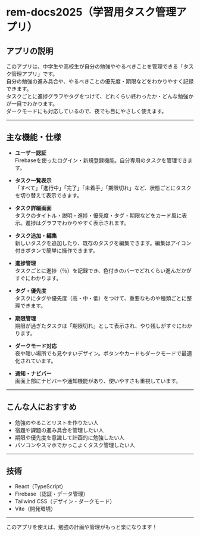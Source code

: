 # rem-docs2025（学習用タスク管理アプリ）

## アプリの説明

このアプリは、中学生や高校生が自分の勉強ややるべきことを管理できる「タスク管理アプリ」です。  
自分の勉強の進み具合や、やるべきことの優先度・期限などをわかりやすく記録できます。  
タスクごとに進捗グラフやタグをつけて、どれくらい終わったか・どんな勉強かが一目でわかります。  
ダークモードにも対応しているので、夜でも目にやさしく使えます。

---

## 主な機能・仕様

- **ユーザー認証**  
  Firebaseを使ったログイン・新規登録機能。自分専用のタスクを管理できます。

- **タスク一覧表示**  
  「すべて」「進行中」「完了」「未着手」「期限切れ」など、状態ごとにタスクを切り替えて表示できます。

- **タスク詳細画面**  
  タスクのタイトル・説明・進捗・優先度・タグ・期限などをカード風に表示。進捗はグラフでわかりやすく表示されます。

- **タスク追加・編集**  
  新しいタスクを追加したり、既存のタスクを編集できます。編集はアイコン付きボタンで簡単に操作できます。

- **進捗管理**  
  タスクごとに進捗（％）を記録でき、色付きのバーでどれくらい進んだかがすぐにわかります。

- **タグ・優先度**  
  タスクにタグや優先度（高・中・低）をつけて、重要なものや種類ごとに整理できます。

- **期限管理**  
  期限が過ぎたタスクは「期限切れ」として表示され、やり残しがすぐにわかります。

- **ダークモード対応**  
  夜や暗い場所でも見やすいデザイン。ボタンやカードもダークモードで最適化されています。

- **通知・ナビバー**  
  画面上部にナビバーや通知機能があり、使いやすさも重視しています。

---

## こんな人におすすめ

- 勉強のやることリストを作りたい人
- 宿題や課題の進み具合を管理したい人
- 期限や優先度を意識して計画的に勉強したい人
- パソコンやスマホでかっこよくタスク管理したい人

---

## 技術

- React（TypeScript）
- Firebase（認証・データ管理）
- Tailwind CSS（デザイン・ダークモード）
- Vite（開発環境）

---

このアプリを使えば、勉強の計画や管理がもっと楽になります！